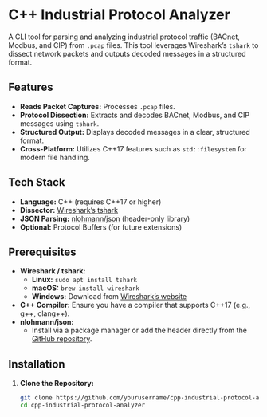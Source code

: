 # C++ Industrial Protocol Analyzer

A CLI tool for parsing and analyzing industrial protocol traffic (BACnet, Modbus, and CIP) from `.pcap` files. This tool leverages Wireshark’s `tshark` to dissect network packets and outputs decoded messages in a structured format.

## Features

- **Reads Packet Captures:** Processes `.pcap` files.
- **Protocol Dissection:** Extracts and decodes BACnet, Modbus, and CIP messages using `tshark`.
- **Structured Output:** Displays decoded messages in a clear, structured format.
- **Cross-Platform:** Utilizes C++17 features such as `std::filesystem` for modern file handling.

## Tech Stack

- **Language:** C++ (requires C++17 or higher)
- **Dissector:** [Wireshark’s tshark](https://www.wireshark.org/)
- **JSON Parsing:** [nlohmann/json](https://github.com/nlohmann/json) (header-only library)
- **Optional:** Protocol Buffers (for future extensions)

## Prerequisites

- **Wireshark / tshark:**
  - **Linux:** `sudo apt install tshark`
  - **macOS:** `brew install wireshark`
  - **Windows:** Download from [Wireshark’s website](https://www.wireshark.org/download.html)
- **C++ Compiler:** Ensure you have a compiler that supports C++17 (e.g., g++, clang++).
- **nlohmann/json:** 
  - Install via a package manager or add the header directly from the [GitHub repository](https://github.com/nlohmann/json).

## Installation

1. **Clone the Repository:**
   ```sh
   git clone https://github.com/yourusername/cpp-industrial-protocol-analyzer.git
   cd cpp-industrial-protocol-analyzer
